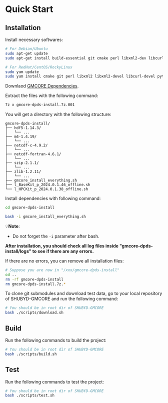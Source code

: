 # Quick Start
## Installation

Install necessary softwares:

```bash
# For Debian/Ubuntu
sudo apt-get update
sudo apt-get install build-essential git cmake perl libxml2-dev libcurl4-nss-dev python3

# For RedHat/CentOS/RockyLinux
sudo yum update
sudo yum install cmake git perl libxml2 libxml2-devel libcurl-devel python3
```

Downlaod [GMCORE Dependencies](https://drive.google.com/drive/folders/1B3ya-K4pe8y9rhM83uuGRoLgo2aWEPo1?usp=drive_link).

Extract the files with the following command:

```bash
7z x gmcore-dpds-install.7z.001
```

You will get a directory with the following structure:

```
gmcore-dpds-install/
├── hdf5-1.14.3/
│   └── ...
├── m4-1.4.19/
│   └── ...
├── netcdf-c-4.9.2/
│   └── ...
├── netcdf-fortran-4.6.1/
│   └── ...
├── szip-2.1.1/
│   └── ...
├── zlib-1.2.11/
│   └── ...
├── gmcore_install_everything.sh
├── l_BaseKit_p_2024.0.1.46_offline.sh
└── l_HPCKit_p_2024.0.1.38_offline.sh
```

Install dependencies with following command:

```bash
cd gmcore-dpds-install

bash -i gmcore_install_everything.sh
```

💡**Note**: 
- Do not forget the `-i` parameter after bash.

**After installation, you should check all log files inside "gmcore-dpds-install/logs" to see if there are any errors.**

If there are no errors, you can remove all installation files:

```bash
# Suppose you are now in "/xxx/gmcore-dpds-install"
cd ..
rm -rf gmcore-dpds-install
rm gmcore-dpds-install.7z.*
```

To clone git submodules and download test data, go to your local repository of SHUBYD-GMCORE and run the following command:

```bash
# You should be in root dir of SHUBYD-GMCORE
bash ./scripts/download.sh
```

## Build

Run the following commands to build the project:

```bash
# You should be in root dir of SHUBYD-GMCORE
bash ./scripts/build.sh
```

## Test

Run the following commands to test the project:

```bash
# You should be in root dir of SHUBYD-GMCORE
bash ./scripts/test.sh
```

